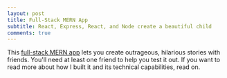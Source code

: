 ```yaml
---
layout: post
title: Full-Stack MERN App
subtitle: React, Express, React, and Node create a beautiful child
comments: true
---
```


This [full-stack MERN app](https://secret-wildwood-99621.herokuapp.com/) lets you create outrageous, hilarious stories with friends. You'll need at least one friend to help you test it out. If you want to read more about how I built it and its technical capabilities, read on.
